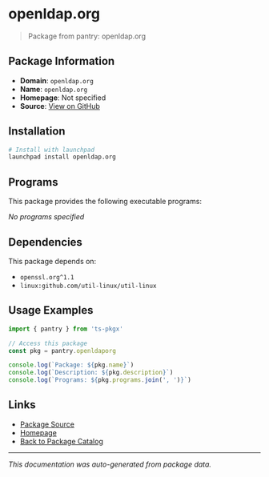 # openldap.org

> Package from pantry: openldap.org

## Package Information

- **Domain**: `openldap.org`
- **Name**: `openldap.org`
- **Homepage**: Not specified
- **Source**: [View on GitHub](https://github.com/pkgxdev/pantry/tree/main/projects/openldap.org/package.yml)

## Installation

```bash
# Install with launchpad
launchpad install openldap.org
```

## Programs

This package provides the following executable programs:

*No programs specified*

## Dependencies

This package depends on:

- `openssl.org^1.1`
- `linux:github.com/util-linux/util-linux`

## Usage Examples

```typescript
import { pantry } from 'ts-pkgx'

// Access this package
const pkg = pantry.openldaporg

console.log(`Package: ${pkg.name}`)
console.log(`Description: ${pkg.description}`)
console.log(`Programs: ${pkg.programs.join(', ')}`)
```

## Links

- [Package Source](https://github.com/pkgxdev/pantry/tree/main/projects/openldap.org/package.yml)
- [Homepage](#)
- [Back to Package Catalog](../package-catalog.md)

---

*This documentation was auto-generated from package data.*
